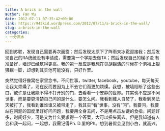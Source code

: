 ```yaml
---
title: A brick in the wall
author: Fan Wu
date: 2012-07-11 07:35:42+00:00
link: https://942kid.wordpress.com/2012/07/11/a-brick-in-the-wall/
slug: a-brick-in-the-wall
categories:
- 一分流水
---
```


回到苏联，发现自己需要再次面签；然后发现太原下了阵雨夹冰雹迎接我；然后发现自己的RA统统没有申请成，需要第一个学期去做TA；然后发现自己的梯子没 有准备好，墙却已经筑得更高。我的第一反应是我想在见胡锦涛的时候在个泡裆上狠狠踹一脚，却想到其实他可能没有，只好作罢。

突然觉得好像窝在家里念书，不问世事，twitter, facebook，youtube，每天每天让我太烦燥了，现在反而要因为上不去它们而更加烦燥。我想，被墙阻断了这些出口，或许是让我能不得不打开别的门，去看看一个安静的世界。其实也不应是不问世事，而是要更清楚自己问的是什么，要怎么问。我看到藏人自焚了，我看到吴法天被打了，我看到谁谁谁又被带走了，我其实“看”世事，没有“问”。我要问，我要站在问题的国度里好好问问题，我要用全身去问，不是用点击左键的食指。问题好多，时间好少，可是又为什么要求得一个答案，大可以扭头离去。但是我知道有人会和我一起问，一起想，我需记得Ph. D.里的Ph。想到暑假会见到小白，就高兴。
